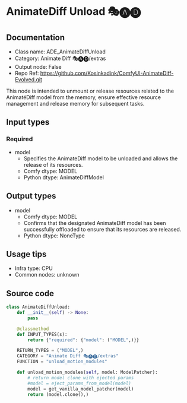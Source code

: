 # AnimateDiff Unload 🎭🅐🅓
## Documentation
- Class name: ADE_AnimateDiffUnload
- Category: Animate Diff 🎭🅐🅓/extras
- Output node: False
- Repo Ref: https://github.com/Kosinkadink/ComfyUI-AnimateDiff-Evolved.git

This node is intended to unmount or release resources related to the AnimatéDiff model from the memory, ensure effective resource management and release memory for subsequent tasks.

## Input types
### Required
- model
    - Specifies the AnimateDiff model to be unloaded and allows the release of its resources.
    - Comfy dtype: MODEL
    - Python dtype: AnimateDiffModel

## Output types
- model
    - Comfy dtype: MODEL
    - Confirms that the designated AnimateDiff model has been successfully offloaded to ensure that its resources are released.
    - Python dtype: NoneType

## Usage tips
- Infra type: CPU
- Common nodes: unknown

## Source code
```python
class AnimateDiffUnload:
    def __init__(self) -> None:
        pass

    @classmethod
    def INPUT_TYPES(s):
        return {"required": {"model": ("MODEL",)}}

    RETURN_TYPES = ("MODEL",)
    CATEGORY = "Animate Diff 🎭🅐🅓/extras"
    FUNCTION = "unload_motion_modules"

    def unload_motion_modules(self, model: ModelPatcher):
        # return model clone with ejected params
        #model = eject_params_from_model(model)
        model = get_vanilla_model_patcher(model)
        return (model.clone(),)